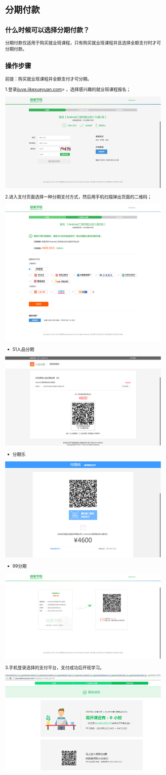# 分期付款 

## 什么时候可以选择分期付款？

分期付款仅适用于购买就业班课程，只有购买就业班课程并且选择全额支付时才可分期付款。


## 操作步骤

前提：购买就业班课程并全额支付才可分期。

1.登录[jiuye.jikexueyuan.com](http://jiuye.jikexueyuan.com/)> ，选择感兴趣的就业班课程报名；

![](/images/baoming.png) 

2.进入支付页面选择一种分期支付方式，然后用手机扫描弹出页面的二维码；

![](/images/pay.png) 

- 51人品分期
 
![](/images/51pay.png) 

- 分期乐

![](/images/fenqilepay.png) 

- 99分期

![](/images/99pay.png) 

3.手机登录选择的支付平台，支付成功后开班学习。

![](/images/baomingkaiban.png) 
